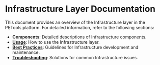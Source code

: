 # Infrastructure Layer Documentation

This document provides an overview of the Infrastructure layer in the PETools platform. For detailed information, refer to the following sections:

- **[Components](./components/README.md)**: Detailed descriptions of Infrastructure components.
- **[Usage](./usage/README.md)**: How to use the Infrastructure layer.
- **[Best Practices](./best-practices/README.md)**: Guidelines for Infrastructure development and maintenance.
- **[Troubleshooting](./troubleshooting/README.md)**: Solutions for common Infrastructure issues.
